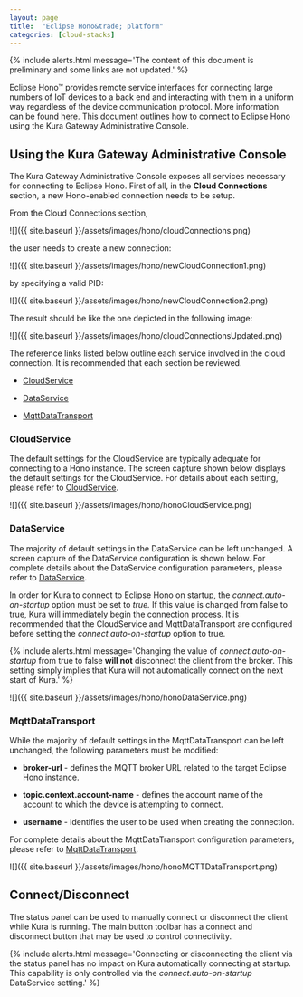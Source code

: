 ```yaml
---
layout: page
title:  "Eclipse Hono&trade; platform"
categories: [cloud-stacks]
---
```


{% include alerts.html message='The content of this document is preliminary and some links are not updated.' %}

Eclipse Hono™ provides remote service interfaces for connecting large numbers of IoT devices to a back end and interacting with them in a uniform way regardless of the device communication protocol. More information can be found <a href="http://www.eclipse.org/hono/" about="_blank">here</a>. This document outlines how to connect to Eclipse Hono using the Kura Gateway Administrative Console.


## Using the Kura Gateway Administrative Console

The Kura Gateway Administrative Console exposes all services necessary for connecting to Eclipse Hono. 
First of all, in the **Cloud Connections** section, a new Hono-enabled connection needs to be setup.

From the Cloud Connections section,

![]({{ site.baseurl }}/assets/images/hono/cloudConnections.png)

the user needs to create a new connection:

![]({{ site.baseurl }}/assets/images/hono/newCloudConnection1.png)

by specifying a valid PID:

![]({{ site.baseurl }}/assets/images/hono/newCloudConnection2.png)

The result should be like the one depicted in the following image:

![]({{ site.baseurl }}/assets/images/hono/cloudConnectionsUpdated.png)

The reference links listed below outline each service involved in the cloud connection. It is recommended that each section be reviewed.

- [CloudService](kura-cloud.html#cloudservice)

- [DataService](kura-cloud.html#dataservice)

- [MqttDataTransport](kura-cloud.html#mqttdatatransport)

### CloudService

The default settings for the CloudService are typically adequate for connecting to a Hono instance. The screen capture shown below displays the default settings for the CloudService. For details about each setting, please refer to [CloudService](kura-cloud.html#cloudservice).

![]({{ site.baseurl }}/assets/images/hono/honoCloudService.png)

### DataService

The majority of default settings in the DataService can be left unchanged. A screen capture of the DataService configuration is shown below. For complete details about the DataService configuration parameters, please refer to [DataService](kura-cloud.html#dataservice).

In order for Kura to connect to Eclipse Hono on startup, the *connect.auto-on-startup* option must be set to *true.* If this value is changed from false to true, Kura will immediately begin the connection process. It is recommended that the CloudService and MqttDataTransport are configured before setting the *connect.auto-on-startup* option to true.

{% include alerts.html message='Changing the value of *connect.auto-on-startup* from true to false **will not** disconnect the client from the broker. This setting simply implies that Kura will not automatically connect on the next start of Kura.' %}

![]({{ site.baseurl }}/assets/images/hono/honoDataService.png)

### MqttDataTransport

While the majority of default settings in the MqttDataTransport can be left unchanged, the following parameters must be modified:

- **broker-url** - defines the MQTT broker URL related to the target Eclipse Hono instance.

- **topic.context.account-name** - defines the account name of the account to which the device is attempting to connect.

- **username** - identifies the user to be used when creating the connection.

For complete details about the MqttDataTransport configuration parameters, please refer to [MqttDataTransport](kura-cloud.html#mqttdatatransport).

![]({{ site.baseurl }}/assets/images/hono/honoMQTTDataTransport.png)

## Connect/Disconnect

The status panel can be used to manually connect or disconnect the client while Kura is running. The main button toolbar has a connect and disconnect button that may be used to control connectivity.

{% include alerts.html message='Connecting or disconnecting the client via the status panel has no impact on Kura automatically connecting at startup. This capability is only controlled via the *connect.auto-on-startup* DataService setting.' %}
